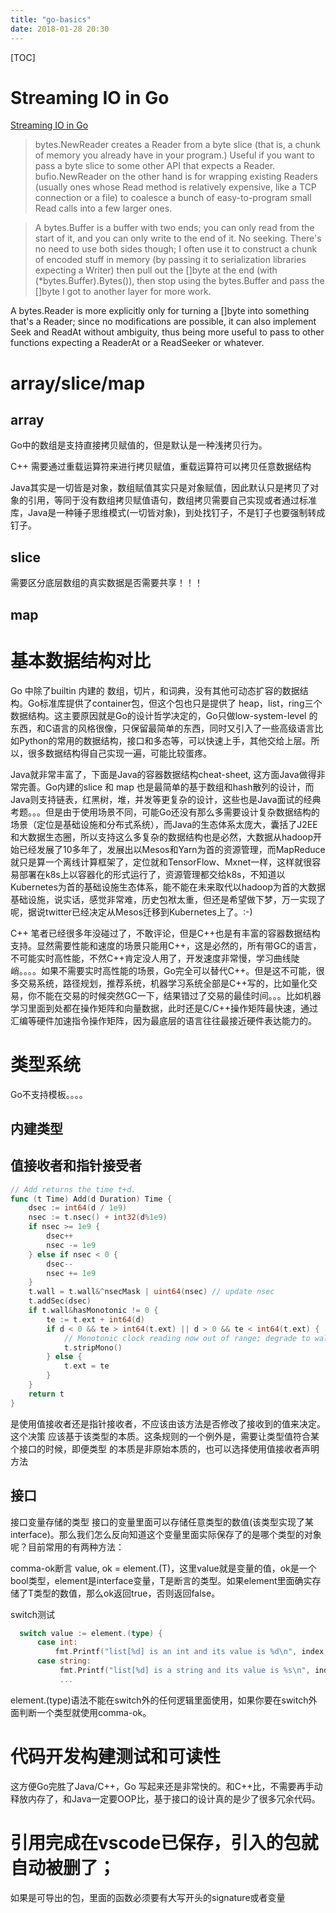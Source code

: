 ```yaml
---
title: "go-basics"
date: 2018-01-28 20:30
---
```

[TOC]

# Streaming IO in Go
[Streaming IO in Go](https://medium.com/learning-the-go-programming-language/streaming-io-in-go-d93507931185)

>bytes.NewReader creates a Reader from a byte slice (that is, a chunk of memory you already have in your program.) Useful if you want to pass a byte slice to some other API that expects a Reader. bufio.NewReader on the other hand is for wrapping existing Readers (usually ones whose Read method is relatively expensive, like a TCP connection or a file) to coalesce a bunch of easy-to-program small Read calls into a few larger ones.

>A bytes.Buffer is a buffer with two ends; you can only read from the 
start of it, and you can only write to the end of it. No seeking. 
There's no need to use both sides though; I often use it to construct 
a chunk of encoded stuff in memory (by passing it to serialization 
libraries expecting a Writer) then pull out the []byte at the end 
(with (*bytes.Buffer).Bytes()), then stop using the bytes.Buffer and 
pass the []byte I got to another layer for more work. 

A bytes.Reader is more explicitly only for turning a []byte into 
something that's a Reader; since no modifications are possible, it can 
also implement Seek and ReadAt without ambiguity, thus being more 
useful to pass to other functions expecting a ReaderAt or a ReadSeeker 
or whatever. 


# array/slice/map
## array
Go中的数组是支持直接拷贝赋值的，但是默认是一种浅拷贝行为。

C++ 需要通过重载运算符来进行拷贝赋值，重载运算符可以拷贝任意数据结构

Java其实是一切皆是对象，数组赋值其实只是对象赋值，因此默认只是拷贝了对象的引用，等同于没有数组拷贝赋值语句，数组拷贝需要自己实现或者通过标准库，Java是一种锤子思维模式(一切皆对象)，到处找钉子，不是钉子也要强制转成钉子。

## slice
需要区分底层数组的真实数据是否需要共享！！！


## map

# 基本数据结构对比
Go 中除了builtin 内建的 数组，切片，和词典，没有其他可动态扩容的数据结构。Go标准库提供了container包，但这个包也只是提供了 heap，list，ring三个数据结构。这主要原因就是Go的设计哲学决定的，Go只做low-system-level 的东西，和C语言的风格很像，只保留最简单的东西，同时又引入了一些高级语言比如Python的常用的数据结构，接口和多态等，可以快速上手，其他交给上层。所以，很多数据结构得自己实现一遍，可能比较蛋疼。

Java就非常丰富了，下面是Java的容器数据结构cheat-sheet, 这方面Java做得非常完善。Go内建的slice 和 map 也是最简单的基于数组和hash散列的设计，而Java则支持链表，红黑树，堆，并发等更复杂的设计，这些也是Java面试的经典考题。。。但是由于使用场景不同，可能Go还没有那么多需要设计复杂数据结构的场景（定位是基础设施和分布式系统），而Java的生态体系太庞大，囊括了J2EE 和大数据生态圈，所以支持这么多复杂的数据结构也是必然，大数据从hadoop开始已经发展了10多年了，发展出以Mesos和Yarn为首的资源管理，而MapReduce就只是算一个离线计算框架了，定位就和TensorFlow、Mxnet一样，这样就很容易部署在k8s上以容器化的形式运行了，资源管理都交给k8s，不知道以Kubernetes为首的基础设施生态体系，能不能在未来取代以hadoop为首的大数据基础设施，说实话，感觉非常难，历史包袱太重，但还是希望做下梦，万一实现了呢，据说twitter已经决定从Mesos迁移到Kubernetes上了。:-)

C++ 笔者已经很多年没碰过了，不敢评论，但是C++也是有丰富的容器数据结构支持。显然需要性能和速度的场景只能用C++，这是必然的，所有带GC的语言，不可能实时高性能，不然C++肯定没人用了，开发速度非常慢，学习曲线陡峭。。。。如果不需要实时高性能的场景，Go完全可以替代C++。但是这不可能，很多交易系统，路径规划，推荐系统，机器学习系统全部是C++写的，比如量化交易，你不能在交易的时候突然GC一下，结果错过了交易的最佳时间。。。比如机器学习里面到处都在操作矩阵和向量数据，此时还是C/C++操作矩阵最快速，通过汇编等硬件加速指令操作矩阵，因为最底层的语言往往最接近硬件表达能力的。

# 类型系统
Go不支持模板。。。。

## 内建类型

## 值接收者和指针接受者
```Go
// Add returns the time t+d.
func (t Time) Add(d Duration) Time {
	dsec := int64(d / 1e9)
	nsec := t.nsec() + int32(d%1e9)
	if nsec >= 1e9 {
		dsec++
		nsec -= 1e9
	} else if nsec < 0 {
		dsec--
		nsec += 1e9
	}
	t.wall = t.wall&^nsecMask | uint64(nsec) // update nsec
	t.addSec(dsec)
	if t.wall&hasMonotonic != 0 {
		te := t.ext + int64(d)
		if d < 0 && te > int64(t.ext) || d > 0 && te < int64(t.ext) {
			// Monotonic clock reading now out of range; degrade to wall-only.
			t.stripMono()
		} else {
			t.ext = te
		}
	}
	return t
}
```
是使用值接收者还是指针接收者，不应该由该方法是否修改了接收到的值来决定。这个决策 应该基于该类型的本质。这条规则的一个例外是，需要让类型值符合某个接口的时候，即便类型 的本质是非原始本质的，也可以选择使用值接收者声明方法

## 接口
 接口变量存储的类型
接口的变量里面可以存储任意类型的数值(该类型实现了某interface)。那么我们怎么反向知道这个变量里面实际保存了的是哪个类型的对象呢？目前常用的有两种方法：

comma-ok断言
value, ok = element.(T)，这里value就是变量的值，ok是一个bool类型，element是interface变量，T是断言的类型。如果element里面确实存储了T类型的数值，那么ok返回true，否则返回false。

switch测试
```Go
  switch value := element.(type) {
      case int:
          fmt.Printf("list[%d] is an int and its value is %d\n", index, value)
      case string:
		   fmt.Printf("list[%d] is a string and its value is %s\n", index, value)
		   ...
```
element.(type)语法不能在switch外的任何逻辑里面使用，如果你要在switch外面判断一个类型就使用comma-ok。


# 代码开发构建测试和可读性
这方便Go完胜了Java/C++，Go 写起来还是非常快的。和C++比，不需要再手动释放内存了，和Java一定要OOP比，基于接口的设计真的是少了很多冗余代码。




# 引用完成在vscode已保存，引入的包就自动被删了；
如果是可导出的包，里面的函数必须要有大写开头的signature或者变量
